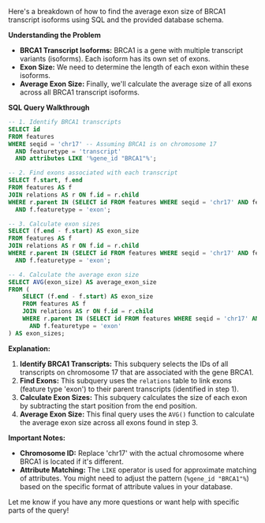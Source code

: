 Here's a breakdown of how to find the average exon size of BRCA1 transcript isoforms using SQL and the provided database schema.

**Understanding the Problem**

* **BRCA1 Transcript Isoforms:**  BRCA1 is a gene with multiple transcript variants (isoforms). Each isoform has its own set of exons.
* **Exon Size:** We need to determine the length of each exon within these isoforms.
* **Average Exon Size:** Finally, we'll calculate the average size of all exons across all BRCA1 transcript isoforms.

**SQL Query Walkthrough**

```sql
-- 1. Identify BRCA1 transcripts
SELECT id
FROM features
WHERE seqid = 'chr17' -- Assuming BRCA1 is on chromosome 17
  AND featuretype = 'transcript'
  AND attributes LIKE '%gene_id "BRCA1"%';

-- 2. Find exons associated with each transcript
SELECT f.start, f.end
FROM features AS f
JOIN relations AS r ON f.id = r.child
WHERE r.parent IN (SELECT id FROM features WHERE seqid = 'chr17' AND featuretype = 'transcript' AND attributes LIKE '%gene_id "BRCA1"%')
  AND f.featuretype = 'exon';

-- 3. Calculate exon sizes
SELECT (f.end - f.start) AS exon_size
FROM features AS f
JOIN relations AS r ON f.id = r.child
WHERE r.parent IN (SELECT id FROM features WHERE seqid = 'chr17' AND featuretype = 'transcript' AND attributes LIKE '%gene_id "BRCA1"%')
  AND f.featuretype = 'exon';

-- 4. Calculate the average exon size
SELECT AVG(exon_size) AS average_exon_size
FROM (
    SELECT (f.end - f.start) AS exon_size
    FROM features AS f
    JOIN relations AS r ON f.id = r.child
    WHERE r.parent IN (SELECT id FROM features WHERE seqid = 'chr17' AND featuretype = 'transcript' AND attributes LIKE '%gene_id "BRCA1"%')
      AND f.featuretype = 'exon'
) AS exon_sizes;

```

**Explanation:**

1. **Identify BRCA1 Transcripts:** This subquery selects the IDs of all transcripts on chromosome 17 that are associated with the gene BRCA1.
2. **Find Exons:** This subquery uses the `relations` table to link exons (feature type 'exon') to their parent transcripts (identified in step 1).
3. **Calculate Exon Sizes:**  This subquery calculates the size of each exon by subtracting the start position from the end position.
4. **Average Exon Size:** This final query uses the `AVG()` function to calculate the average exon size across all exons found in step 3.

**Important Notes:**

* **Chromosome ID:** Replace 'chr17' with the actual chromosome where BRCA1 is located if it's different.
* **Attribute Matching:** The `LIKE` operator is used for approximate matching of attributes. You might need to adjust the pattern (`%gene_id "BRCA1"%`) based on the specific format of attribute values in your database.



Let me know if you have any more questions or want help with specific parts of the query!